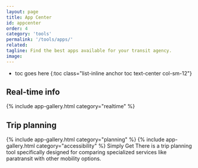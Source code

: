 ```yaml
---
layout: page
title: App Center
id: appcenter
order: 4
category: 'tools'
permalink: '/tools/apps/'
related: 
tagline: Find the best apps available for your transit agency.
image: 
---
```


* toc goes here
{:toc class="list-inline anchor toc text-center col-sm-12"}



## Real-time info

{% include app-gallery.html category="realtime" %}


## Trip planning

{% include app-gallery.html category="planning" %}
{% include app-gallery.html category="accessibility" %}
Simply Get There is a trip planning tool specifically designed for comparing specialized services like paratransit with other mobility options.

